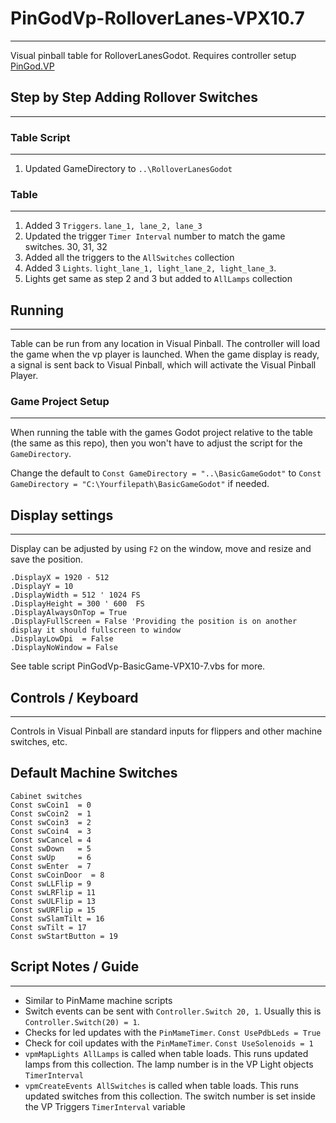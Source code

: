 # PinGodVp-RolloverLanes-VPX10.7
---

Visual pinball table for RolloverLanesGodot. Requires controller setup [PinGod.VP](https://github.com/horseyhorsey/PinGod.VP/releases)

## Step by Step Adding Rollover Switches
---

### Table Script
---

1. Updated GameDirectory to `..\RolloverLanesGodot`

### Table
---

1. Added 3 `Triggers`. `lane_1, lane_2, lane_3`
2. Updated the trigger `Timer Interval` number to match the game switches. 30, 31, 32
3. Added all the triggers to the `AllSwitches` collection
4. Added 3 `Lights`. `light_lane_1, light_lane_2, light_lane_3`.
5. Lights get same as step 2 and 3 but added to `AllLamps` collection



## Running
---

Table can be run from any location in Visual Pinball. The controller will load the game when the vp player is launched. When the game display is ready, a signal is sent back to Visual Pinball, which will activate the Visual Pinball Player.

### Game Project Setup
---

When running the table with the games Godot project relative to the table (the same as this repo), then you won't have to adjust the script for the `GameDirectory`.

Change the default to `Const GameDirectory = "..\BasicGameGodot"` to `Const GameDirectory = "C:\Yourfilepath\BasicGameGodot"` if needed.

## Display settings
---

Display can be adjusted by using `F2` on the window, move and resize and save the position.

```
.DisplayX = 1920 - 512
.DisplayY = 10
.DisplayWidth = 512 ' 1024 FS
.DisplayHeight = 300 ' 600  FS
.DisplayAlwaysOnTop = True
.DisplayFullScreen = False 'Providing the position is on another display it should fullscreen to window
.DisplayLowDpi 	= False
.DisplayNoWindow = False
```	

See table script PinGodVp-BasicGame-VPX10-7.vbs for more.

## Controls / Keyboard
---

Controls in Visual Pinball are standard inputs for flippers and other machine switches, etc. 

## Default Machine Switches

```
Cabinet switches
Const swCoin1  = 0
Const swCoin2  = 1
Const swCoin3  = 2
Const swCoin4  = 3
Const swCancel = 4
Const swDown   = 5
Const swUp     = 6
Const swEnter  = 7
Const swCoinDoor  = 8
Const swLLFlip = 9
Const swLRFlip = 11
Const swULFlip = 13
Const swURFlip = 15
Const swSlamTilt = 16
Const swTilt = 17
Const swStartButton = 19
```

## Script Notes / Guide
---

- Similar to PinMame machine scripts
- Switch events can be sent with `Controller.Switch 20, 1`. Usually this is `Controller.Switch(20) = 1`.
- Checks for led updates with the `PinMameTimer`. `Const UsePdbLeds = True`
- Check for coil updates with the `PinMameTimer`. `Const UseSolenoids = 1`
- `vpmMapLights AllLamps` is called when table loads. This runs updated lamps from this collection. The lamp number is in the VP Light objects `TimerInterval`
- `vpmCreateEvents AllSwitches` is called when table loads. This runs updated switches from this collection. The switch number is set inside the VP Triggers `TimerInterval` variable
